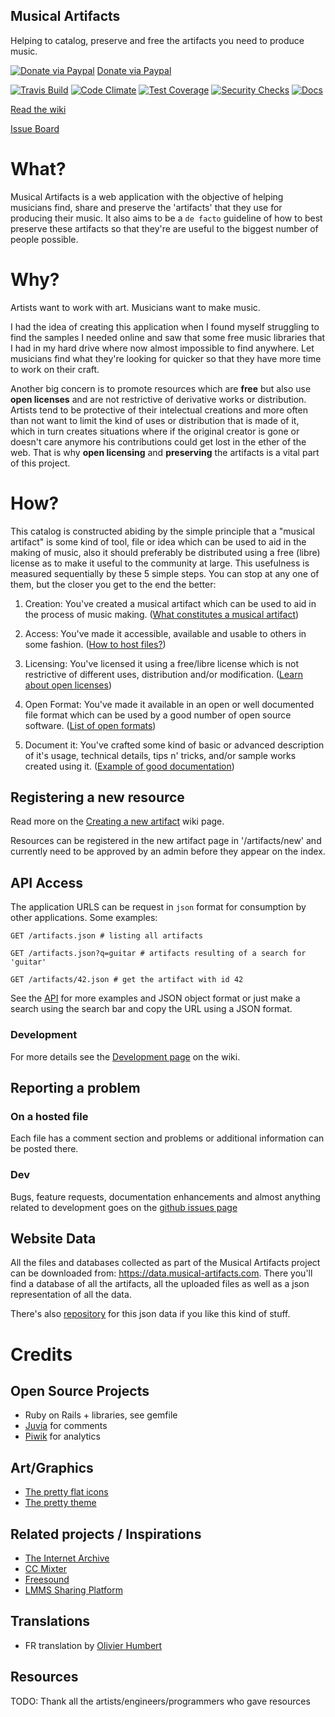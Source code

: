 Musical Artifacts
---------------------------
Helping to catalog, preserve and free the artifacts you need to produce music.

[![Donate via Paypal](https://www.paypalobjects.com/en_US/i/btn/btn_donate_SM.gif)](https://www.paypal.com/cgi-bin/webscr?cmd=_donations&amp;business=A5956UYMW6QKJ&amp;lc=US&amp;item_name=Musical%20Artifacts&amp;item_number=musart¤cy_code=USD&amp;bn=PP%2dDonationsBF%3abtn_donate_SM%2egif%3aNonHosted) [Donate via Paypal](https://www.paypal.com/cgi-bin/webscr?cmd=_donations&amp;business=A5956UYMW6QKJ&amp;lc=US&amp;item_name=Musical%20Artifacts&amp;item_number=musart¤cy_code=USD&amp;bn=PP%2dDonationsBF%3abtn_donate_SM%2egif%3aNonHosted)

[![Travis Build](https://travis-ci.org/lfzawacki/musical-artifacts.svg?branch=master)](https://travis-ci.org/lfzawacki/musical-artifacts) [![Code Climate](https://codeclimate.com/github/lfzawacki/musical-artifacts/badges/gpa.svg)](https://codeclimate.com/github/lfzawacki/musical-artifacts) [![Test Coverage](https://codeclimate.com/github/lfzawacki/musical-artifacts/badges/coverage.svg)](https://codeclimate.com/github/lfzawacki/musical-artifacts/coverage) [![Security Checks](https://hakiri.io/github/lfzawacki/musical-artifacts/master.svg)](https://hakiri.io/github/lfzawacki/musical-artifacts/master) [![Docs](http://inch-ci.org/github/lfzawacki/musical-artifacts.svg?branch=master)](https://inch-ci.org/github/lfzawacki/musical-artifacts)

[Read the wiki](https://github.com/lfzawacki/musical-artifacts/wiki)

[Issue Board](https://trello.com/b/ExTElvLv/musical-artifacts)

# What?

Musical Artifacts is a web application with the objective of helping musicians find, share and preserve the 'artifacts' that they use for producing their music. It also aims to be a `de facto` guideline of how to best preserve these artifacts so that they're are useful to the biggest number of people possible.

# Why?

Artists want to work with art.
Musicians want to make music.

I had the idea of creating this application when I found myself struggling to find the samples I needed online and saw that some free music libraries that I had in my hard drive where now almost impossible to find anywhere. Let musicians find what they're looking for quicker so that they have more time to work on their craft.

Another big concern is to promote resources which are **free** but also use **open licenses** and are not restrictive of derivative works or distribution. Artists tend to be protective of their intelectual creations and more often than not want to limit the kind of uses or distribution that is made of it, which in turn creates situations where if the original creator is gone or doesn't care anymore his contributions could get lost in the ether of the web. That is why **open licensing** and **preserving** the artifacts is a vital part of this project.

# How?

This catalog is constructed abiding by the simple principle that a "musical artifact" is some kind of tool, file or idea which can be used to aid in the making of music, also it should preferably be distributed using a free (libre) license as to make it useful to the community at large. This usefulness is measured sequentially by these 5 simple steps. You can stop at any one of them, but the closer you get to the end the better:

1. Creation: You've created a musical artifact which can be used to aid in the process of music making. ([What constitutes a musical artifact](https://github.com/lfzawacki/musical-artifacts/wiki/Creating-a-new-artifact))

2. Access: You've made it accessible, available and usable to others in some fashion. ([How to host files?](https://github.com/lfzawacki/musical-artifacts/wiki/File-Hosting))

3. Licensing: You've licensed it using a free/libre license which is not restrictive of different uses, distribution and/or modification. ([Learn about open licenses](https://github.com/lfzawacki/musical-artifacts/wiki/Open-Licenses))

4. Open Format: You've made it available in an open or well documented file format which can be used by a good number of open source software. ([List of open formats](https://github.com/lfzawacki/musical-artifacts/wiki/Open-Formats))

5. Document it: You've crafted some kind of basic or advanced description of it's usage, technical details, tips n' tricks, and/or sample works created using it. ([Example of good documentation](#))

## Registering a new resource

Read more on the [Creating a new artifact](https://github.com/lfzawacki/musical-artifacts/wiki/Creating-a-new-artifact) wiki page.

Resources can be registered in the new artifact page in '/artifacts/new' and currently need to be approved by an admin before they appear on the index.

## API Access

The application URLS can be request in `json` format for consumption by other applications. Some examples:

    GET /artifacts.json # listing all artifacts

    GET /artifacts.json?q=guitar # artifacts resulting of a search for 'guitar'

    GET /artifacts/42.json # get the artifact with id 42

See the [API](https://github.com/lfzawacki/musical-artifacts/wiki/API-Documentation) for more examples and JSON object format or just make a search using the search bar and copy the URL using a JSON format.

### Development

For more details see the [Development page](https://github.com/lfzawacki/musical-artifacts/wiki/Development) on the wiki.

## Reporting a problem

### On a hosted file

Each file has a comment section and problems or additional information can be posted there.

### Dev

Bugs, feature requests, documentation enhancements and almost anything related to development goes on the [github issues page](https://github.com/lfzawacki/musical-artifacts/issues)

## Website Data

All the files and databases collected as part of the Musical Artifacts project can be downloaded from: <https://data.musical-artifacts.com>. There you'll find a database of all the artifacts, all the uploaded files as well as a json representation of all the data.

There's also [repository](https://github.com/nodiscc/musical-artifacts-data) for this json data if you like this kind of stuff.

# Credits

## Open Source Projects

  * Ruby on Rails + libraries, see gemfile
  * [Juvia](https://github.com/phusion/juvia) for comments
  * [Piwik](http://piwik.org/) for analytics

## Art/Graphics

  * [The pretty flat icons](http://www.elegantthemes.com/blog/freebie-of-the-week/beautiful-flat-icons-for-free)
  * [The pretty theme](http://startbootstrap.com/template-overviews/freelancer/)

## Related projects / Inspirations

  * [The Internet Archive](https://archive.org/)
  * [CC Mixter](http://ccmixter.org/)
  * [Freesound](https://www.freesound.org/)
  * [LMMS Sharing Platform](https://lmms.io/lsp/)

## Translations

  * FR translation by [Olivier Humbert](https://github.com/trebmuh)

## Resources

TODO: Thank all the artists/engineers/programmers who gave resources
